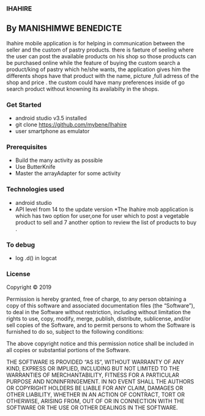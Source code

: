 
### IHAHIRE

## By MANISHIMWE BENEDICTE

Ihahire mobile application is for helping in communication between the seller and the custom of pastry products.
there is faeture of seeling where the user can post the available products on his shop so those products can be purchased online while the feature of buying the custom search a product/king of pastry which he/she wants, the application gives him the differents shops have that product with the name, picture ,full adrress of the shop  and price . the custom could have many preferences inside of go search product without knowning its availabilty in the shops. 


### Get Started
* android studio  v3.5 installed
* git clone https://github.com/mybene/Ihahire
* user smartphone as emulator

### Prerequisites

* Build the many activity as possible
* Use ButterKnife
* Master the arrayAdapter for some activity


### Technologies used

* android studio
* API level from 14 to the update version
*The Ihahire mob application is which has two option for user,one for user which to post a vegetable product to sell and
7
another option to  review the list of  products to buy .

### To debug
* log .d() in logcat

### License

Copyright © 2019 <Manishimwe Benedicte>

Permission is hereby granted, free of charge, to any person obtaining a copy of this software and associated documentation files (the “Software”), to deal in the Software without restriction, including without limitation the rights to use, copy, modify, merge, publish, distribute, sublicense, and/or sell copies of the Software, and to permit persons to whom the Software is furnished to do so, subject to the following conditions:

The above copyright notice and this permission notice shall be included in all copies or substantial portions of the Software.

THE SOFTWARE IS PROVIDED “AS IS”, WITHOUT WARRANTY OF ANY KIND, EXPRESS OR IMPLIED, INCLUDING BUT NOT LIMITED TO THE WARRANTIES OF MERCHANTABILITY, FITNESS FOR A PARTICULAR PURPOSE AND NONINFRINGEMENT. IN NO EVENT SHALL THE AUTHORS OR COPYRIGHT HOLDERS BE LIABLE FOR ANY CLAIM, DAMAGES OR OTHER LIABILITY, WHETHER IN AN ACTION OF CONTRACT, TORT OR OTHERWISE, ARISING FROM, OUT OF OR IN CONNECTION WITH THE SOFTWARE OR THE USE OR OTHER DEALINGS IN THE SOFTWARE.



